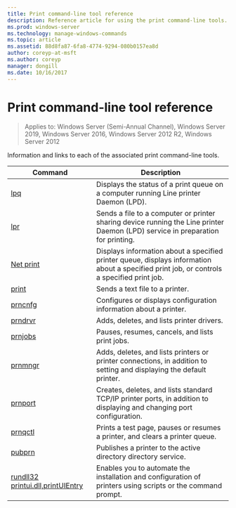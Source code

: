 ```yaml
---
title: Print command-line tool reference
description: Reference article for using the print command-line tools.
ms.prod: windows-server
ms.technology: manage-windows-commands
ms.topic: article
ms.assetid: 88d8fa87-6fa8-4774-9294-080b0157ea8d
author: coreyp-at-msft
ms.author: coreyp
manager: dongill
ms.date: 10/16/2017
---
```


# Print command-line tool reference

> Applies to: Windows Server (Semi-Annual Channel), Windows Server 2019, Windows Server 2016, Windows Server 2012 R2, Windows Server 2012

Information and links to each of the associated print command-line tools.

| Command | Description |
|--|--|
| [lpq](lpq.md) | Displays the status of a print queue on a computer running Line printer Daemon (LPD). |
| [lpr](lpr.md) | Sends a file to a computer or printer sharing device running the Line printer Daemon (LPD) service in preparation for printing. |
| [Net print](net-print.md) | Displays information about a specified printer queue, displays information about a specified print job, or controls a specified print job. |
| [print](print.md) | Sends a text file to a printer. |
| [prncnfg](prncnfg.md) | Configures or displays configuration information about a printer. |
| [prndrvr](prndrvr.md) | Adds, deletes, and lists printer drivers. |
| [prnjobs](prnjobs.md) | Pauses, resumes, cancels, and lists print jobs. |
| [prnmngr](prnmngr.md) | Adds, deletes, and lists printers or printer connections, in addition to setting and displaying the default printer. |
| [prnport](prnport.md) | Creates, deletes, and lists standard TCP/IP printer ports, in addition to displaying and changing port configuration. |
| [prnqctl](prnqctl.md) | Prints a test page, pauses or resumes a printer, and clears a printer queue. |
| [pubprn](pubprn.md) | Publishes a printer to the active directory directory service. |
| [rundll32 printui.dll,printUIEntry](rundll32-printui.md) | Enables you to automate the installation and configuration of printers using scripts or the command prompt. |